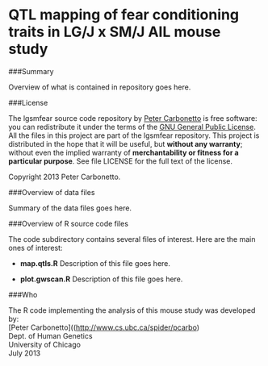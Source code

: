 # QTL mapping of fear conditioning traits in LG/J x SM/J AIL mouse study

###Summary

Overview of what is contained in repository goes here.

###License

The lgsmfear source code repository by [Peter
Carbonetto](http://www.cs.ubc.ca/spider/pcarbo) is free software: you
can redistribute it under the terms of the [GNU General Public
License](http://www.gnu.org/licenses/gpl.html). All the files in this
project are part of the lgsmfear repository. This project is
distributed in the hope that it will be useful, but **without any
warranty**; without even the implied warranty of **merchantability or
fitness for a particular purpose**. See file LICENSE for the full text
of the license.

Copyright 2013 Peter Carbonetto.

###Overview of data files

Summary of the data files goes here.

###Overview of R source code files

The code subdirectory contains several files of interest. Here are the
main ones of interest:

+ **map.qtls.R** Description of this file goes here.

+ **plot.gwscan.R** Description of this file goes here.

###Who

The R code implementing the analysis of this mouse study was developed by:<br>
[Peter Carbonetto]((http://www.cs.ubc.ca/spider/pcarbo)<br>
Dept. of Human Genetics<br>
University of Chicago<br> 
July 2013
